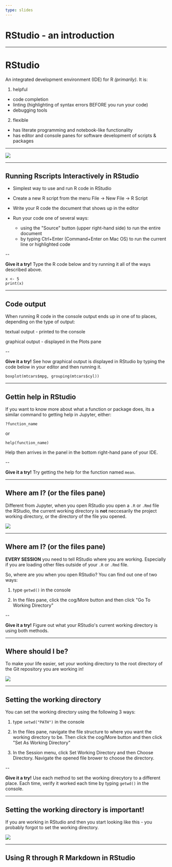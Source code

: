 ```yaml
---
type: slides
---
```


# RStudio - an introduction

---

# RStudio

An integrated development environment (IDE) for R *(primarily)*. It is:

1. helpful
  - code completion
  - linting (highlighting of syntax errors BEFORE you run your code)
  - debugging tools
  
2. flexible
  - has literate programming and notebook-like functionality
  - has editor and console panes for software development of scripts & packages
---

![](imgs/RStudio_panes.png)

---

## Running Rscripts Interactively in RStudio

- Simplest way to use and run R code in RStudio

- Create a new R script from the menu File -> New File -> R Script

- Write your R code the document that shows up in the editor

- Run your code one of several ways:
    - using the "Source" button (upper right-hand side) to run the entire document
    - by typing Ctrl+Enter (Command+Enter on Mac OS) to run the current line or highlighted code

--

**Give it a try!** Type the R code below and try running it all of the ways described above.
```
x <- 5
print(x)
```

---

## Code output

When running R code in the console output ends up in one of to places, depending on the type of output:

textual output - printed to the console

graphical output - displayed in the Plots pane


--

**Give it a try!** See how graphical output is displayed in RStudio by typing the code below in your editor and then running it.
```
boxplot(mtcars$mpg, grouping(mtcars$cyl))
```

---

## Gettin help in RStudio

If you want to know more about what a function or package does, its a similar command to getting help in Jupyter, either:

```
?function_name
```

or

```
help(function_name)
```

Help then arrives in the panel in the bottom right-hand pane of your IDE.

--

**Give it a try!** Try getting the help for the function named `mean`.


---

## Where am I? (or the files pane)

Different from Jupyter, when you open RStudio you open a `.R` or `.Rmd` file the RStudio, the current working directory is **not** neccesarily the project working directory, or the directory of the file you opened.


![](https://media.giphy.com/media/oKQW9bVVyalGg/giphy.gif)

---

## Where am I? (or the files pane)

**EVERY SESSION** you need to tell RStudio where you are working. Especially if you are loading other files outside of your `.R` or `.Rmd` file.

So, where are you when you open RStudio? You can find out one of two ways:

1. type `getwd()` in the console

2. In the files pane, click the cog/More button and then click "Go To Working Directory"

--

**Give it a try!** Figure out what your RStudio's current working directory is using both methods.

---

## Where should I be?

To make your life easier, set your working directory to the root directory of the Git repository you are working in!

![](https://media.giphy.com/media/3o7aCTPPm4OHfRLSH6/giphy.gif)

---

## Setting the working directory

You can set the working directory using the following 3 ways:

1. type `setwd("PATH")` in the console

2. In the files pane, navigate the file structure to where you want the working directory to be. Then click the cog/More button and then click "Set As Working Directory"

3. In the Session menu, click Set Working Directory and then Choose Directory. Navigate the opened file brower to choose the directory. 

--

**Give it a try!** Use each method to set the working direcytory to a different place. Each time, verify it worked each time by typing `getwd()` in the console.

---

## Setting the working directory is important!

If you are working in RStudio and then you start looking like this - you probably forgot to set the working directory.

![](https://media.giphy.com/media/CPskAi4C6WLHa/giphy.gif)

---

## Using R through R Markdown in RStudio
